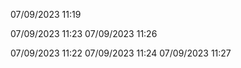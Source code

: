 07/09/2023 11:19

07/09/2023 11:23
07/09/2023 11:26

07/09/2023 11:22
07/09/2023 11:24
07/09/2023 11:27

